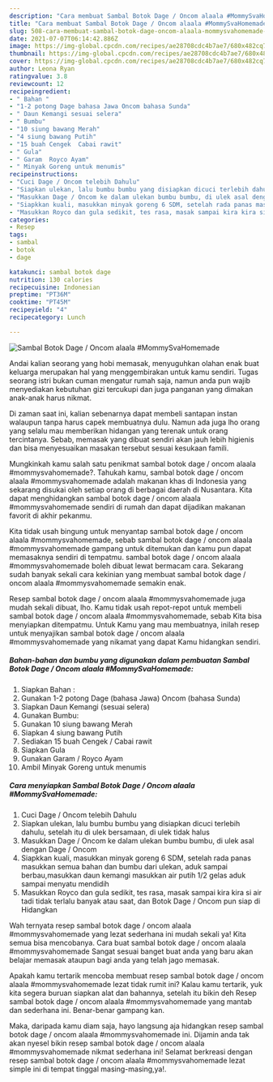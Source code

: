 ```yaml
---
description: "Cara membuat Sambal Botok Dage / Oncom alaala #MommySvaHomemade yang nikmat dan Mudah Dibuat"
title: "Cara membuat Sambal Botok Dage / Oncom alaala #MommySvaHomemade yang nikmat dan Mudah Dibuat"
slug: 508-cara-membuat-sambal-botok-dage-oncom-alaala-mommysvahomemade-yang-nikmat-dan-mudah-dibuat
date: 2021-07-07T06:14:42.886Z
image: https://img-global.cpcdn.com/recipes/ae28708cdc4b7ae7/680x482cq70/sambal-botok-dage-oncom-alaala-mommysvahomemade-foto-resep-utama.jpg
thumbnail: https://img-global.cpcdn.com/recipes/ae28708cdc4b7ae7/680x482cq70/sambal-botok-dage-oncom-alaala-mommysvahomemade-foto-resep-utama.jpg
cover: https://img-global.cpcdn.com/recipes/ae28708cdc4b7ae7/680x482cq70/sambal-botok-dage-oncom-alaala-mommysvahomemade-foto-resep-utama.jpg
author: Leona Ryan
ratingvalue: 3.8
reviewcount: 12
recipeingredient:
- " Bahan "
- "1-2 potong Dage bahasa Jawa Oncom bahasa Sunda"
- " Daun Kemangi sesuai selera"
- " Bumbu"
- "10 siung bawang Merah"
- "4 siung bawang Putih"
- "15 buah Cengek  Cabai rawit"
- " Gula"
- " Garam  Royco Ayam"
- " Minyak Goreng untuk menumis"
recipeinstructions:
- "Cuci Dage / Oncom telebih Dahulu"
- "Siapkan ulekan, lalu bumbu bumbu yang disiapkan dicuci terlebih dahulu, setelah itu di ulek bersamaan, di ulek tidak halus"
- "Masukkan Dage / Oncom ke dalam ulekan bumbu bumbu, di ulek asal dengan Dage / Oncom"
- "Siapkkan kuali, masukkan minyak goreng 6 SDM, setelah rada panas masukkan semua bahan dan bumbu dari ulekan, aduk sampai berbau,masukkan daun kemangi masukkan air putih 1/2 gelas aduk sampai menyatu mendidih"
- "Masukkan Royco dan gula sedikit, tes rasa, masak sampai kira kira si air tadi tidak terlalu banyak atau saat, dan Botok Dage / Oncom pun siap di Hidangkan"
categories:
- Resep
tags:
- sambal
- botok
- dage

katakunci: sambal botok dage 
nutrition: 130 calories
recipecuisine: Indonesian
preptime: "PT36M"
cooktime: "PT45M"
recipeyield: "4"
recipecategory: Lunch

---
```



![Sambal Botok Dage / Oncom alaala #MommySvaHomemade](https://img-global.cpcdn.com/recipes/ae28708cdc4b7ae7/680x482cq70/sambal-botok-dage-oncom-alaala-mommysvahomemade-foto-resep-utama.jpg)

Andai kalian seorang yang hobi memasak, menyuguhkan olahan enak buat keluarga merupakan hal yang menggembirakan untuk kamu sendiri. Tugas seorang istri bukan cuman mengatur rumah saja, namun anda pun wajib menyediakan kebutuhan gizi tercukupi dan juga panganan yang dimakan anak-anak harus nikmat.

Di zaman  saat ini, kalian sebenarnya dapat membeli santapan instan walaupun tanpa harus capek membuatnya dulu. Namun ada juga lho orang yang selalu mau memberikan hidangan yang terenak untuk orang tercintanya. Sebab, memasak yang dibuat sendiri akan jauh lebih higienis dan bisa menyesuaikan masakan tersebut sesuai kesukaan famili. 



Mungkinkah kamu salah satu penikmat sambal botok dage / oncom alaala #mommysvahomemade?. Tahukah kamu, sambal botok dage / oncom alaala #mommysvahomemade adalah makanan khas di Indonesia yang sekarang disukai oleh setiap orang di berbagai daerah di Nusantara. Kita dapat menghidangkan sambal botok dage / oncom alaala #mommysvahomemade sendiri di rumah dan dapat dijadikan makanan favorit di akhir pekanmu.

Kita tidak usah bingung untuk menyantap sambal botok dage / oncom alaala #mommysvahomemade, sebab sambal botok dage / oncom alaala #mommysvahomemade gampang untuk ditemukan dan kamu pun dapat memasaknya sendiri di tempatmu. sambal botok dage / oncom alaala #mommysvahomemade boleh dibuat lewat bermacam cara. Sekarang sudah banyak sekali cara kekinian yang membuat sambal botok dage / oncom alaala #mommysvahomemade semakin enak.

Resep sambal botok dage / oncom alaala #mommysvahomemade juga mudah sekali dibuat, lho. Kamu tidak usah repot-repot untuk membeli sambal botok dage / oncom alaala #mommysvahomemade, sebab Kita bisa menyiapkan ditempatmu. Untuk Kamu yang mau membuatnya, inilah resep untuk menyajikan sambal botok dage / oncom alaala #mommysvahomemade yang nikamat yang dapat Kamu hidangkan sendiri.

<!--inarticleads1-->

##### Bahan-bahan dan bumbu yang digunakan dalam pembuatan Sambal Botok Dage / Oncom alaala #MommySvaHomemade:

1. Siapkan  Bahan :
1. Gunakan 1-2 potong Dage (bahasa Jawa) Oncom (bahasa Sunda)
1. Siapkan  Daun Kemangi (sesuai selera)
1. Gunakan  Bumbu:
1. Gunakan 10 siung bawang Merah
1. Siapkan 4 siung bawang Putih
1. Sediakan 15 buah Cengek / Cabai rawit
1. Siapkan  Gula
1. Gunakan  Garam / Royco Ayam
1. Ambil  Minyak Goreng untuk menumis




<!--inarticleads2-->

##### Cara menyiapkan Sambal Botok Dage / Oncom alaala #MommySvaHomemade:

1. Cuci Dage / Oncom telebih Dahulu
1. Siapkan ulekan, lalu bumbu bumbu yang disiapkan dicuci terlebih dahulu, setelah itu di ulek bersamaan, di ulek tidak halus
1. Masukkan Dage / Oncom ke dalam ulekan bumbu bumbu, di ulek asal dengan Dage / Oncom
1. Siapkkan kuali, masukkan minyak goreng 6 SDM, setelah rada panas masukkan semua bahan dan bumbu dari ulekan, aduk sampai berbau,masukkan daun kemangi masukkan air putih 1/2 gelas aduk sampai menyatu mendidih
1. Masukkan Royco dan gula sedikit, tes rasa, masak sampai kira kira si air tadi tidak terlalu banyak atau saat, dan Botok Dage / Oncom pun siap di Hidangkan




Wah ternyata resep sambal botok dage / oncom alaala #mommysvahomemade yang lezat sederhana ini mudah sekali ya! Kita semua bisa mencobanya. Cara buat sambal botok dage / oncom alaala #mommysvahomemade Sangat sesuai banget buat anda yang baru akan belajar memasak ataupun bagi anda yang telah jago memasak.

Apakah kamu tertarik mencoba membuat resep sambal botok dage / oncom alaala #mommysvahomemade lezat tidak rumit ini? Kalau kamu tertarik, yuk kita segera buruan siapkan alat dan bahannya, setelah itu bikin deh Resep sambal botok dage / oncom alaala #mommysvahomemade yang mantab dan sederhana ini. Benar-benar gampang kan. 

Maka, daripada kamu diam saja, hayo langsung aja hidangkan resep sambal botok dage / oncom alaala #mommysvahomemade ini. Dijamin anda tak akan nyesel bikin resep sambal botok dage / oncom alaala #mommysvahomemade nikmat sederhana ini! Selamat berkreasi dengan resep sambal botok dage / oncom alaala #mommysvahomemade lezat simple ini di tempat tinggal masing-masing,ya!.

